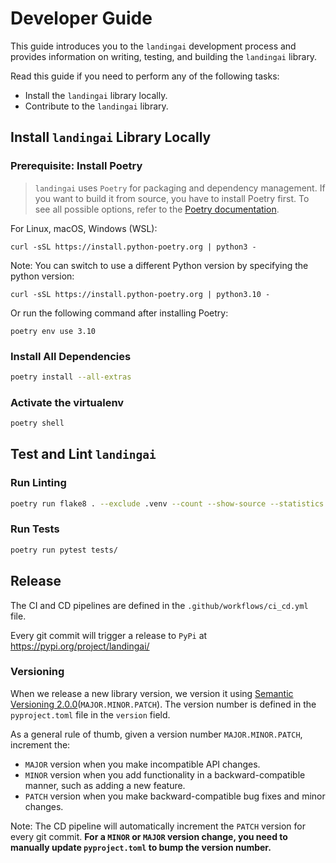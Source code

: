 # Developer Guide

This guide introduces you to the `landingai` development process and provides information on writing, testing, and building the `landingai` library.

Read this guide if you need to perform any of the following tasks:

- Install the `landingai` library locally.
- Contribute to the `landingai` library.

## Install `landingai` Library Locally

### Prerequisite: Install Poetry

> `landingai` uses `Poetry` for packaging and dependency management. If you want to build it from source, you have to install Poetry first. To see all possible options, refer to the [Poetry documentation](https://python-poetry.org/docs/#installation).

For Linux, macOS, Windows (WSL):

```
curl -sSL https://install.python-poetry.org | python3 -
```

Note: You can switch to use a different Python version by specifying the python version:

```
curl -sSL https://install.python-poetry.org | python3.10 -
```

Or run the following command after installing Poetry:

```
poetry env use 3.10
```

### Install All Dependencies

```bash
poetry install --all-extras
```

### Activate the virtualenv

```bash
poetry shell
```

## Test and Lint `landingai`

### Run Linting

```bash
poetry run flake8 . --exclude .venv --count --show-source --statistics
```

### Run Tests

```bash
poetry run pytest tests/
```

## Release

The CI and CD pipelines are defined in the `.github/workflows/ci_cd.yml` file.

Every git commit will trigger a release to `PyPi` at https://pypi.org/project/landingai/

### Versioning

When we release a new library version, we version it using [Semantic Versioning 2.0.0](https://semver.org/)(`MAJOR.MINOR.PATCH`). The version number is defined in the `pyproject.toml` file in the `version` field.

As a general rule of thumb, given a version number `MAJOR.MINOR.PATCH`, increment the:

- `MAJOR` version when you make incompatible API changes.
- `MINOR` version when you add functionality in a backward-compatible manner, such as adding a new feature.
- `PATCH` version when you make backward-compatible bug fixes and minor changes.

Note: The CD pipeline will automatically increment the `PATCH` version for every git commit.
**For a `MINOR` or `MAJOR` version change, you need to manually update `pyproject.toml` to bump the version number.**
